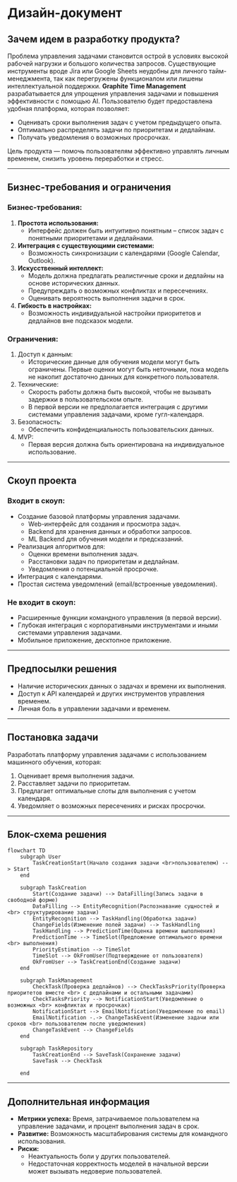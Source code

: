# Дизайн-документ

## Зачем идем в разработку продукта?

Проблема управления задачами становится острой в условиях высокой рабочей нагрузки и большого
количества запросов. Существующие инструменты вроде Jira или Google Sheets неудобны для личного
тайм-менеджмента, так как перегружены функционалом или лишены интеллектуальной поддержки. **Graphite
Time Management** разрабатывается для упрощения управления задачами и повышения эффективности с
помощью AI. Пользователю будет предоставлена удобная платформа, которая позволяет:

- Оценивать сроки выполнения задач с учетом предыдущего опыта.
- Оптимально распределять задачи по приоритетам и дедлайнам.
- Получать уведомления о возможных просрочках.

Цель продукта — помочь пользователям эффективно управлять личным временем, снизить уровень
переработки и стресс.

---

## Бизнес-требования и ограничения

### Бизнес-требования:

1. **Простота использования:**
    - Интерфейс должен быть интуитивно понятным – список задач с понятными приоритетами и
      дедлайнами.
2. **Интеграция с существующими системами:**
    - Возможность синхронизации с календарями (Google Calendar, Outlook).
3. **Искусственный интеллект:**
    - Модель должна предлагать реалистичные сроки и дедлайны на основе исторических данных.
    - Предупреждать о возможных конфликтах и пересечениях.
    - Оценивать вероятность выполнения задачи в срок.
4. **Гибкость в настройках:**
    - Возможность индивидуальной настройки приоритетов и дедлайнов вне подсказок модели.

### Ограничения:

1. Доступ к данным:
    - Исторические данные для обучения модели могут быть ограничены. Первые оценки могут быть
      неточными, пока модель не накопит достаточно данных для конкретного пользователя.
2. Технические:
    - Скорость работы должна быть высокой, чтобы не вызывать задержки в пользовательском опыте.
    - В первой версии не предполагается интеграция с другими системами управления задачами, кроме
      гугл-календаря.
3. Безопасность:
    - Обеспечить конфиденциальность пользовательских данных.
4. MVP:
    - Первая версия должна быть ориентирована на индивидуальное использование.

---

## Скоуп проекта

### Входит в скоуп:

- Создание базовой платформы управления задачами.
    - Web-интерфейс для создания и просмотра задач.
    - Backend для хранения данных и обработки запросов.
    - ML Backend для обучения модели и предсказаний.
- Реализация алгоритмов для:
    - Оценки времени выполнения задач.
    - Расстановки задач по приоритетам и дедлайнам.
    - Уведомления о потенциальной просрочке.
- Интеграция с календарями.
- Простая система уведомлений (email/встроенные уведомления).

### Не входит в скоуп:

- Расширенные функции командного управления (в первой версии).
- Глубокая интеграция с корпоративными инструментами и иными системами управления задачами.
- Мобильное приложение, десктопное приложение.

---

## Предпосылки решения

- Наличие исторических данных о задачах и времени их выполнения.
- Доступ к API календарей и других инструментов управления временем.
- Личная боль в управлении задачами и временем.

---

## Постановка задачи

Разработать платформу управления задачами с использованием машинного обучения, которая:

1. Оценивает время выполнения задачи.
2. Расставляет задачи по приоритетам.
3. Предлагает оптимальные слоты для выполнения с учетом календаря.
4. Уведомляет о возможных пересечениях и рисках просрочки.

---

## Блок-схема решения

```mermaid
flowchart TD
    subgraph User
        TaskCreationStart(Начало создания задачи <br>пользователем) --> Start
    end

    subgraph TaskCreation
        Start(Создание задачи) --> DataFilling(Запись задачи в свободной форме)
        DataFilling --> EntityRecognition(Распознавание сущностей и <br> структурирование задачи)
        EntityRecognition --> TaskHandling(Обработка задачи)
        ChangeFields(Изменение полей задачи) --> TaskHandling
        TaskHandling --> PredictionTime(Оценка времени выполнения)
        PredictionTime --> TimeSlot(Предложение оптимального времени <br> выполнения)
        PriorityEstimation --> TimeSlot
        TimeSlot --> OkFromUser(Подтверждение от пользователя)
        OkFromUser --> TaskCreationEnd(Создание задачи)
    end

    subgraph TaskManagement
        CheckTask(Проверка дедлайнов) --> CheckTasksPriority(Проверка приоритетов вместе <br> с дедлайнами и остальными задачами)
        CheckTasksPriority --> NotificationStart(Уведомление о возможных <br> конфликтах и просрочках)
        NotificationStart --> EmailNotification(Уведомление по email)
        EmailNotification -.-> ChangeTaskEvent(Изменение задачи или сроков <br> пользователем после уведомления)
        ChangeTaskEvent --> ChangeFields
    end

    subgraph TaskRepository
        TaskCreationEnd --> SaveTask(Сохранение задачи)
        SaveTask --> CheckTask

    end

```

---

## Дополнительная информация

- **Метрики успеха:** Время, затрачиваемое пользователем на управление задачами, и процент
  выполнения задач в срок.
- **Развитие:** Возможность масштабирования системы для командного использования.
- **Риски:**
    - Неактуальность боли у других пользователей.
    - Недостаточная корректность моделей в начальной версии может вызывать недоверие
      пользователей.
